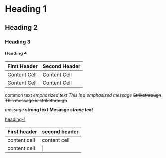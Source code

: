 # Heading 1 #
## Heading 2 ##
### Heading 3 ###
#### Heading 4 ####
First Header | Second Header
------------ | -------------
Content Cell | Content Cell
Content Cell | Content Cell
common text
_emphasized text_
_This is a emphasized message_
~~Strikethrough~~
~~This message is strikethrough~~

_message_
__strong text__
__Mesasge__
___strong text___

[heading-1](#heading-1 "Goto heading-1")

First header | second header
------------ | ------------
content cell | content cell
content cell | \|

